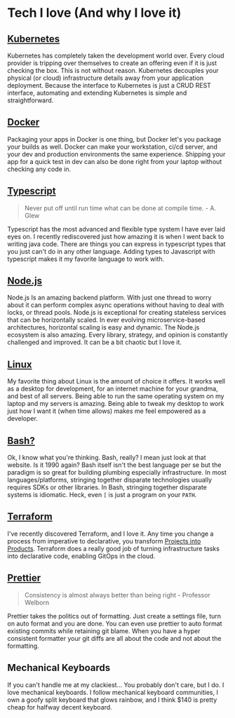 # Tech I love (And why I love it)

## [Kubernetes](https://kubernetes.io)

Kubernetes has completely taken the development world over. Every cloud provider
is tripping over themselves to create an offering even if it is just checking
the box. This is not without reason. Kubernetes decouples your physical (or
cloud) infrastructure details away from your application deployment. Because the
interface to Kubernetes is just a CRUD REST interface, automating and extending
Kubernetes is simple and straightforward.

## [Docker](https://docker.io)

Packaging your apps in Docker is one thing, but Docker let's you package your
builds as well. Docker can make your workstation, ci/cd server, and your dev and
production environments the same experience. Shipping your app for a quick test
in dev can also be done right from your laptop without checking any code in.

## [Typescript](https://typescriptlang.org)

> Never put off until run time what can be done at compile time. \- A. Glew

Typescript has the most advanced and flexible type system I have ever laid eyes
on. I recently rediscovered just how amazing it is when I went back to writing
java code. There are things you can express in typescript types that you just
can't do in any other language. Adding types to Javascript with typescript makes
it my favorite language to work with.

## [Node.js](https://nodejs.org)

Node.js Is an amazing backend platform. With just one thread to worry about it
can perform complex async operations without having to deal with locks, or
thread pools. Node.js is exceptional for creating stateless services that can be
horizontally scaled. In ever evolving microservice-based architectures,
horizontal scaling is easy and dynamic. The Node.js ecosystem is also amazing.
Every library, strategy, and opinion is constantly challenged and improved. It
can be a bit chaotic but I love it.

## [Linux](https://www.linuxfoundation.org/)

My favorite thing about Linux is the amount of choice it offers. It works well
as a desktop for development, for an internet machine for your grandma, and best
of all servers. Being able to run the same operating system on my laptop and my
servers is amazing. Being able to tweak my desktop to work just how I want it
(when time allows) makes me feel empowered as a developer.

## [Bash?](https://www.gnu.org/software/bash/)

Ok, I know what you're thinking. Bash, really? I mean just look at that website.
Is it 1990 again? Bash itself isn't the best language per se but the paradigm is
so great for building plumbing especially infrastructure. In most
languages/platforms, stringing together disparate technologies usually requires
SDKs or other libraries. In Bash, stringing together disparate systems is
idiomatic. Heck, even `[` is just a program on your `PATH`.

## [Terraform](https://www.terraform.io/)

I've recently discovered Terraform, and I love it. Any time you change a process
from imperative to declarative, you transform
[Projects into Products](/notes/product-vs-project). Terraform does a really
good job of turning infrastructure tasks into declarative code, enabling GitOps
in the cloud.

## [Prettier](https://prettier.io)

> Consistency is almost always better than being right - Professor Welborn

Prettier takes the politics out of formatting. Just create a settings file, turn
on auto format and you are done. You can even use prettier to auto format
existing commits while retaining git blame. When you have a hyper consistent
formatter your git diffs are all about the code and not about the formatting.

## Mechanical Keyboards

If you can't handle me at my clackiest... You probably don't care, but I do. I
love mechanical keyboards. I follow mechanical keyboard communities, I own a
goofy split keyboard that glows rainbow, and I think \$140 is pretty cheap for
halfway decent keyboard.
